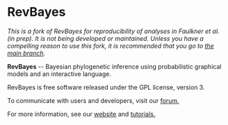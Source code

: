 # RevBayes 

*This is a fork of RevBayes for reproducibility of analyses in Faulkner et al. (in prep). It is not being developed or maintained. Unless you have a compelling reason to use this fork, it is recommended that you go to [the main branch](github.com/revbayes/revbayes).*

**RevBayes** -- Bayesian phylogenetic inference using probabilistic graphical models and an interactive language.

RevBayes is free software released under the GPL license, version 3.

To communicate with users and developers, visit our [forum.](https://groups.google.com/forum/#!forum/revbayes-users)

For more information, see our [website](http://www.RevBayes.com) and [tutorials.](https://revbayes.github.io/tutorials)

